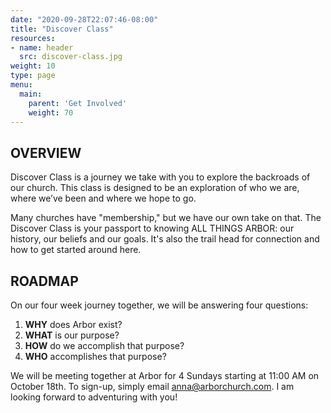 ```yaml
---
date: "2020-09-28T22:07:46-08:00"
title: "Discover Class"
resources:
- name: header
  src: discover-class.jpg
weight: 10
type: page
menu:
  main:
    parent: 'Get Involved'
    weight: 70
---
```


## OVERVIEW

Discover Class is a journey we take with you to explore the backroads of our church.  This class is designed to be an exploration of who we are, where we’ve been and where we hope to go.  

Many churches have "membership," but we have our own take on that.  The Discover Class is your passport to knowing ALL THINGS ARBOR: our history, our beliefs and our goals.  It's also the trail head for connection and how to get started around here.  

## ROADMAP

On our four week journey together, we will be answering four questions:

1. **WHY** does Arbor exist?
2. **WHAT** is our purpose?
3. **HOW** do we accomplish that purpose?
4. **WHO** accomplishes that purpose?

We will be meeting together at Arbor for 4 Sundays starting at 11:00 AM on October 18th.  To sign-up, simply email <anna@arborchurch.com>.  I am looking forward to adventuring with you!